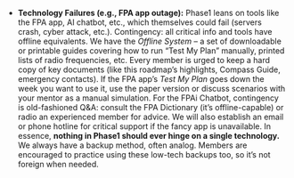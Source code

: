 - **Technology Failures (e.g., FPA app outage):** Phase1 leans on tools like the FPA app, AI chatbot, etc., which themselves could fail (servers crash, cyber attack, etc.). Contingency: all critical info and tools have offline equivalents. We have the _Offline System_ – a set of downloadable or printable guides covering how to run “Test My Plan” manually, printed lists of radio frequencies, etc. Every member is urged to keep a hard copy of key documents (like this roadmap’s highlights, Compass Guide, emergency contacts). If the FPA app’s _Test My Plan_ goes down the week you want to use it, use the paper version or discuss scenarios with your mentor as a manual simulation. For the FPAi Chatbot, contingency is old-fashioned Q&A: consult the FPA Dictionary (it’s offline-capable) or radio an experienced member for advice. We will also establish an email or phone hotline for critical support if the fancy app is unavailable. In essence, **nothing in Phase1 should ever hinge on a single technology.** We always have a backup method, often analog. Members are encouraged to practice using these low-tech backups too, so it’s not foreign when needed.